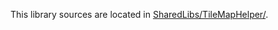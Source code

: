 This library sources are located in [SharedLibs/TileMapHelper/](../../../SharedLibs/TileMapHelper/).
